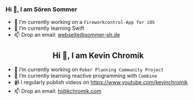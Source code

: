 ### Hi 👋, I am Sören Sommer

- 🔭 I’m currently working on a `Fireworkcontrol-App for iOS`
- 🌱 I’m currently learning Swift
- 📫 Drop an email: webseite@sommer-sh.de




<center> <h2>Hi 👋, I am Kevin Chromik</h2> </center>

- 🔭 I’m currently working on `Poker Planning Community Project`
- 🌱 I’m currently learning reactive programming with `Combine`
- 📹 I regularly publish videos on https://www.youtube.com/kevinchromik
- 📫 Drop an email: hi@kchromik.com
